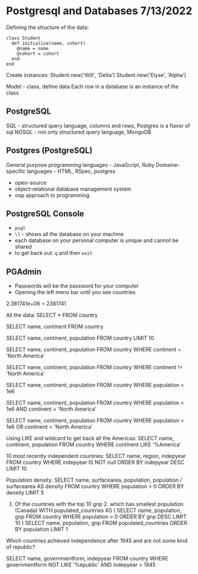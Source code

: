 # Postgresql and Databases 7/13/2022

Defining the structure of the data:
```
class Student
  def initialize(name, cohort)
    @name = name
    @cohort = cohort
  end
end
```

Create instances:
Student.new('Will', 'Delta')
Student.new('Elyse', 'Alpha')


Model - class, define data
Each row in a database is an instance of the class

## PostgreSQL
SQL - structured query language, columns and rows, Postgres is a flavor of sql
NOSQL - not only structured query language, MongoDB

## Postgres (PostgreSQL)
General purpose programming languages - JavaScript, Ruby
Domaine-specific languages - HTML, RSpec, postgres

- open-source
- object-relational database management system
- oop approach to programming

## PostgreSQL Console
- `psql`
- `\l` - shows all the database on your machine
- each database on your personal computer is unique and cannot be shared
- to get back out: `q` and then `exit`

## PGAdmin
- Passwords will be the password for your computer
- Opening the left menu bar until you see countries

2.381741e+06 = 2381741

All the data: SELECT * FROM country

SELECT name, continent
FROM country

SELECT name, continent, population
FROM country
LIMIT 10

SELECT name, continent, population
FROM country
WHERE continent = 'North America'

SELECT name, continent, population
FROM country
WHERE continent != 'North America'

SELECT name, continent, population
FROM country
WHERE population < 1e6

SELECT name, continent, population
FROM country
WHERE population < 1e6
AND continent = 'North America'

SELECT name, continent, population
FROM country
WHERE population < 1e6
OR continent = 'North America'

Using LIKE and wildcard to get back all the Americas:
SELECT name, continent, population
FROM country
WHERE continent LIKE '%America'

10 most recently independent countries:
SELECT name, region, indepyear
FROM country
WHERE indepyear IS NOT null
ORDER BY indepyear DESC
LIMIT 10

Population density:
SELECT name, surfacearea, population,
population / surfacearea AS density
FROM country
WHERE population > 0
ORDER BY density
LIMIT 5

1. Of the countries with the top 10 gnp  2. which has smallest population (Canada)
WITH populated_countries AS (
SELECT name, population, gnp
FROM country
WHERE population > 0
ORDER BY gnp DESC
LIMIT 10
)
SELECT name, population, gnp
FROM populated_countries
ORDER BY population
LIMIT 1

Which countries achieved independence after 1945 and are not some kind of republic?

SELECT name, governmentform, indepyear
FROM country
WHERE governmentform
NOT LIKE '%epublic'
AND indepyear > 1945

